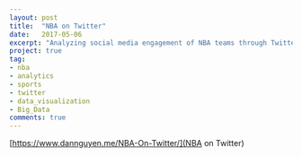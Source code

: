 ```yaml
---
layout: post
title:  "NBA on Twitter"
date:   2017-05-06
excerpt: "Analyzing social media engagement of NBA teams through Twitter Mentions."
project: true
tag:
- nba 
- analytics
- sports
- twitter
- data_visualization
- Big_Data
comments: true
---
```


[https://www.dannguyen.me/NBA-On-Twitter/](NBA on Twitter)




